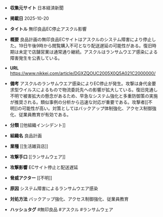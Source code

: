 - **収集元サイト**
日本経済新聞

- **掲載日**
2025-10-20

- **タイトル**
無印良品EC停止アスクル影響

- **概要**
良品計画の無印良品ECサイトはアスクルのシステム障害により停止した。19日午後9時から閲覧購入不可となり配送遅延の可能性がある。復旧時期は未定で店舗営業は通常通り継続。アスクルはランサムウエア感染による障害発生を公表している。

- **URL**
https://www.nikkei.com/article/DGXZQOUC2005X0Q5A021C2000000/

- **備考**
アスクルのランサムウエア感染によりEC停止が発生。攻撃は身代金要求型ウイルスによるもので物流委託先への影響が拡大している。復旧見通し不明で被害拡大の懸念があるため、早急なシステム強化と多重防御策の実施が推奨される。類似事例の分析から迅速な対応が重要である。攻撃者[[不明]]の可能性が高い。対策としてはバックアップ体制強化、アクセス制御強化、従業員教育が有効である。

- **分類**
[[他組織インシデント]]

- **組織名**
良品計画

- **業種**
[[生活雑貨店]]

- **攻撃手口**
[[ランサムウェア]]

- **攻撃影響**
ECサイト停止と配送遅延

- **脅威アクター**
[[不明]]

- **原因**
システム障害によるランサムウエア感染

- **対処方法**
バックアップ強化、アクセス制御強化、従業員教育

- **ハッシュタグ**
#無印良品 #アスクル #ランサムウェア
